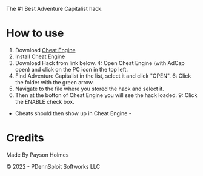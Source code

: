 The #1 Best Adventure Capitalist hack.

# How to use

1. Download [Cheat Engine](https://cheatengine.org/downloads)
2. Install Cheat Engine
3. Download Hack from link below.
4: Open Cheat Engine (with AdCap open) and click on the PC icon in the top left.
5. Find Adventure Capitalist in the list, select it and click "OPEN".
6: Click the folder with the green arrow.
7. Navigate to the file where you stored the hack and select it.
8. Then at the botton of Cheat Engine you will see the hack loaded.
9: Click the ENABLE check box.
- Cheats should then show up in Cheat Engine -

# Credits

Made By Payson Holmes

&copy; 2022 - PDennSploit Softworks LLC
